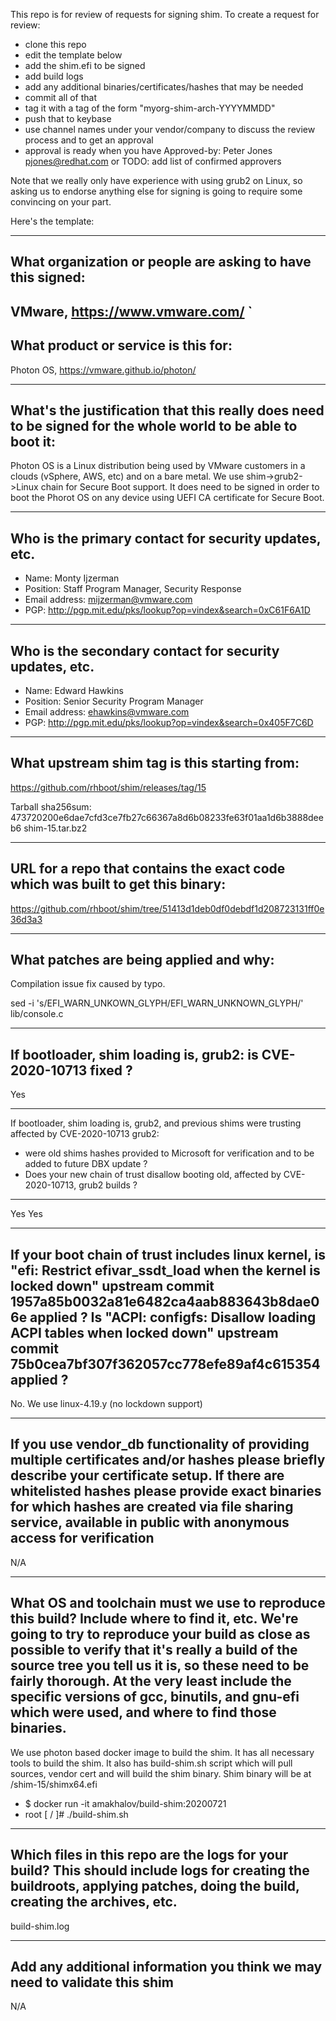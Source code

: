 This repo is for review of requests for signing shim.  To create a request for review:

- clone this repo
- edit the template below
- add the shim.efi to be signed
- add build logs
- add any additional binaries/certificates/hashes that may be needed
- commit all of that
- tag it with a tag of the form "myorg-shim-arch-YYYYMMDD"
- push that to keybase
- use channel names under your vendor/company to discuss the review process and to get an approval
- approval is ready when you have Approved-by: Peter Jones <pjones@redhat.com> or TODO: add list of confirmed approvers

Note that we really only have experience with using grub2 on Linux, so asking
us to endorse anything else for signing is going to require some convincing on
your part.

Here's the template:

-------------------------------------------------------------------------------
What organization or people are asking to have this signed:
-------------------------------------------------------------------------------
VMware, https://www.vmware.com/
`
-------------------------------------------------------------------------------
What product or service is this for:
-------------------------------------------------------------------------------
Photon OS, https://vmware.github.io/photon/

-------------------------------------------------------------------------------
What's the justification that this really does need to be signed for the whole world to be able to boot it:
-------------------------------------------------------------------------------
Photon OS is a Linux distribution being used by VMware customers in a clouds (vSphere, AWS, etc) and on a bare metal. We use shim->grub2->Linux chain for Secure Boot support. It does need to be signed in order to boot the Phorot OS on any device using UEFI CA certificate for Secure Boot.

-------------------------------------------------------------------------------
Who is the primary contact for security updates, etc.
-------------------------------------------------------------------------------
- Name: Monty Ijzerman
- Position: Staff Program Manager, Security Response
- Email address: mijzerman@vmware.com
- PGP: http://pgp.mit.edu/pks/lookup?op=vindex&search=0xC61F6A1D

-------------------------------------------------------------------------------
Who is the secondary contact for security updates, etc.
-------------------------------------------------------------------------------
- Name: Edward Hawkins
- Position: Senior Security Program Manager
- Email address: ehawkins@vmware.com
- PGP: http://pgp.mit.edu/pks/lookup?op=vindex&search=0x405F7C6D

-------------------------------------------------------------------------------
What upstream shim tag is this starting from:
-------------------------------------------------------------------------------
https://github.com/rhboot/shim/releases/tag/15

Tarball sha256sum: 473720200e6dae7cfd3ce7fb27c66367a8d6b08233fe63f01aa1d6b3888deeb6 shim-15.tar.bz2

-------------------------------------------------------------------------------
URL for a repo that contains the exact code which was built to get this binary:
-------------------------------------------------------------------------------
https://github.com/rhboot/shim/tree/51413d1deb0df0debdf1d208723131ff0e36d3a3

-------------------------------------------------------------------------------
What patches are being applied and why:
-------------------------------------------------------------------------------
Compilation issue fix caused by typo.

sed -i 's/EFI_WARN_UNKOWN_GLYPH/EFI_WARN_UNKNOWN_GLYPH/' lib/console.c

-------------------------------------------------------------------------------
If bootloader, shim loading is, grub2: is CVE-2020-10713 fixed ?
-------------------------------------------------------------------------------
Yes

-------------------------------------------------------------------------------
If bootloader, shim loading is, grub2, and previous shims were trusting affected
by CVE-2020-10713 grub2:
* were old shims hashes provided to Microsoft for verification
  and to be added to future DBX update ?
* Does your new chain of trust disallow booting old, affected by CVE-2020-10713,
  grub2 builds ?
-------------------------------------------------------------------------------
Yes
Yes

-------------------------------------------------------------------------------
If your boot chain of trust includes linux kernel, is
"efi: Restrict efivar_ssdt_load when the kernel is locked down"
upstream commit 1957a85b0032a81e6482ca4aab883643b8dae06e applied ?
Is "ACPI: configfs: Disallow loading ACPI tables when locked down"
upstream commit 75b0cea7bf307f362057cc778efe89af4c615354 applied ?
-------------------------------------------------------------------------------
No. We use linux-4.19.y (no lockdown support)


-------------------------------------------------------------------------------
If you use vendor_db functionality of providing multiple certificates and/or
hashes please briefly describe your certificate setup. If there are whitelisted hashes
please provide exact binaries for which hashes are created via file sharing service,
available in public with anonymous access for verification
-------------------------------------------------------------------------------
N/A

-------------------------------------------------------------------------------
What OS and toolchain must we use to reproduce this build?  Include where to find it, etc.  We're going to try to reproduce your build as close as possible to verify that it's really a build of the source tree you tell us it is, so these need to be fairly thorough. At the very least include the specific versions of gcc, binutils, and gnu-efi which were used, and where to find those binaries.
-------------------------------------------------------------------------------
We use photon based docker image to build the shim. It has all necessary tools to build the shim. It also has build-shim.sh script which will pull sources, vendor cert and will build the shim binary. Shim binary will be at /shim-15/shimx64.efi

- $ docker run -it amakhalov/build-shim:20200721
- root [ / ]# ./build-shim.sh

-------------------------------------------------------------------------------
Which files in this repo are the logs for your build?   This should include logs for creating the buildroots, applying patches, doing the build, creating the archives, etc.
-------------------------------------------------------------------------------
build-shim.log

-------------------------------------------------------------------------------
Add any additional information you think we may need to validate this shim
-------------------------------------------------------------------------------
N/A
